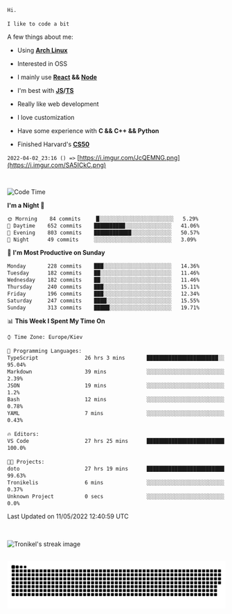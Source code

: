 ```
Hi.

I like to code a bit
```

A few things about me:

-   Using **[Arch Linux](https://archlinux.org/)**

-   Interested in OSS

-   I mainly use **[React](https://reactjs.org/) && [Node](https://nodejs.org/en/)**

-   I'm best with **[JS](https://www.javascript.com/)/[TS](https://www.typescriptlang.org/)**

-   Really like web development

-   I love customization

-   Have some experience with **C && C++ && Python**

-   Finished Harvard's **[CS50](https://cs50.harvard.edu)**

`2022-04-02_23:16 () =>` [https://i.imgur.com/JcQEMNG.png](https://i.imgur.com/SA5ICkC.png)

<br>

<!--START_SECTION:waka-->
![Code Time](http://img.shields.io/badge/Code%20Time-612%20hrs%2023%20mins-blue)

**I'm a Night 🦉** 

```text
🌞 Morning    84 commits     █░░░░░░░░░░░░░░░░░░░░░░░░   5.29% 
🌆 Daytime    652 commits    ██████████░░░░░░░░░░░░░░░   41.06% 
🌃 Evening    803 commits    ████████████░░░░░░░░░░░░░   50.57% 
🌙 Night      49 commits     ░░░░░░░░░░░░░░░░░░░░░░░░░   3.09%

```
📅 **I'm Most Productive on Sunday** 

```text
Monday       228 commits    ███░░░░░░░░░░░░░░░░░░░░░░   14.36% 
Tuesday      182 commits    ██░░░░░░░░░░░░░░░░░░░░░░░   11.46% 
Wednesday    182 commits    ██░░░░░░░░░░░░░░░░░░░░░░░   11.46% 
Thursday     240 commits    ███░░░░░░░░░░░░░░░░░░░░░░   15.11% 
Friday       196 commits    ███░░░░░░░░░░░░░░░░░░░░░░   12.34% 
Saturday     247 commits    ████░░░░░░░░░░░░░░░░░░░░░   15.55% 
Sunday       313 commits    █████░░░░░░░░░░░░░░░░░░░░   19.71%

```


📊 **This Week I Spent My Time On** 

```text
⌚︎ Time Zone: Europe/Kiev

💬 Programming Languages: 
TypeScript               26 hrs 3 mins       ███████████████████████░░   95.04% 
Markdown                 39 mins             ░░░░░░░░░░░░░░░░░░░░░░░░░   2.39% 
JSON                     19 mins             ░░░░░░░░░░░░░░░░░░░░░░░░░   1.2% 
Bash                     12 mins             ░░░░░░░░░░░░░░░░░░░░░░░░░   0.78% 
YAML                     7 mins              ░░░░░░░░░░░░░░░░░░░░░░░░░   0.43%

🔥 Editors: 
VS Code                  27 hrs 25 mins      █████████████████████████   100.0%

🐱‍💻 Projects: 
doto                     27 hrs 19 mins      █████████████████████████   99.63% 
Tronikelis               6 mins              ░░░░░░░░░░░░░░░░░░░░░░░░░   0.37% 
Unknown Project          0 secs              ░░░░░░░░░░░░░░░░░░░░░░░░░   0.0%

```


 Last Updated on 11/05/2022 12:40:59 UTC
<!--END_SECTION:waka-->

<br>

<p><img align="center" src="https://github-readme-streak-stats.herokuapp.com/?user=Tronikelis&theme=dark" alt="Tronikel's streak image" /></p>

<br>

<img title="" src="https://raw.githubusercontent.com/Tronikelis/Tronikelis/output/github-contribution-grid-snake.svg" alt="very cool snake thingey" data-align="left">
